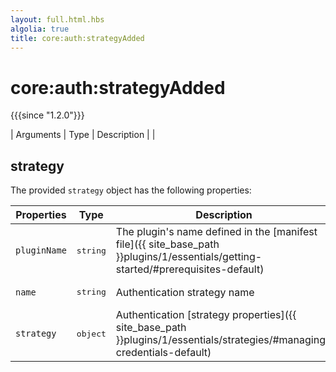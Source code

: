 ```yaml
---
layout: full.html.hbs
algolia: true
title: core:auth:strategyAdded
---
```



# core:auth:strategyAdded

{{{since "1.2.0"}}}

| Arguments | Type | Description |
|
## strategy

The provided `strategy` object has the following properties:

| Properties | Type | Description |
|-----------|------|-------------|
| `pluginName` | <pre>string</pre> | The plugin's name defined in the [manifest file]({{ site_base_path }}plugins/1/essentials/getting-started/#prerequisites-default) |
| `name` | <pre>string</pre> | Authentication strategy name |
| `strategy` | <pre>object</pre> | Authentication [strategy properties]({{ site_base_path }}plugins/1/essentials/strategies/#managing-credentials-default) |
